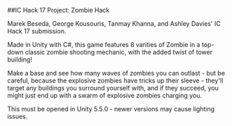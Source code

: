 ##IC Hack 17 Project: Zombie Hack

Marek Beseda, George Kousouris, Tanmay Khanna, and Ashley Davies' IC Hack 17 submission.

Made in Unity with C#, this game features 8 varities of Zombie in a top-down classic zombie shooting mechanic, with the added twist of tower building!

Make a base and see how many waves of zombies you can outlast - but be careful, because the explosive zombies have tricks up their sleeve - they'll target any buildings you surround yourself with, and if they succeed, you might just end up with a swarm of explosive zombies charging you.

This must be opened in Unity 5.5.0 - newer versions may cause lighting issues.
